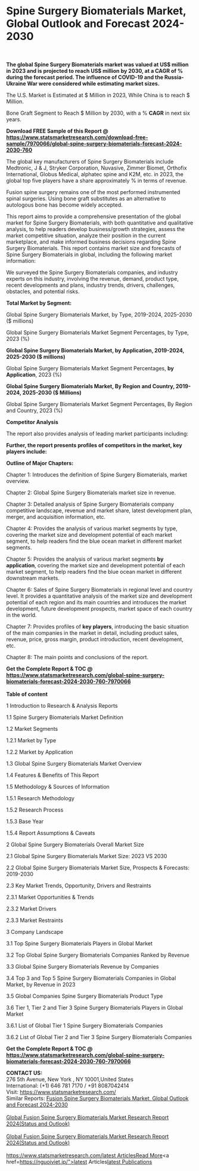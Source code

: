 <h1>Spine Surgery Biomaterials Market, Global Outlook and Forecast 2024-2030</h1><br/><p><strong>The global Spine Surgery Biomaterials market was valued at US$ million in 2023 and is projected to reach US$ million by 2030, at a <strong>CAGR</strong> of % during the forecast period. The influence of COVID-19 and the Russia-Ukraine War were considered while estimating market sizes.</strong></p><p>The U.S. Market is Estimated at $ Million in 2023, While China is to reach $ Million.</p><p>Bone Graft Segment to Reach $ Million by 2030, with a % <strong>CAGR</strong> in next six years.</p><p><strong>Download FREE Sample of this Report @ <a href="https://www.statsmarketresearch.com/download-free-sample/7970066/global-spine-surgery-biomaterials-forecast-2024-2030-760">https://www.statsmarketresearch.com/download-free-sample/7970066/global-spine-surgery-biomaterials-forecast-2024-2030-760</a></strong></p><p>The global key manufacturers of Spine Surgery Biomaterials include Medtronic, J & J, Stryker Corporation, Nuvasive, Zimmer Biomet, Orthofix International, Globus Medical, alphatec spine and K2M, etc. in 2023, the global top five players have a share approximately % in terms of revenue.</p><p>Fusion spine surgery remains one of the most performed instrumented spinal surgeries. Using bone graft substitutes as an alternative to autologous bone has become widely accepted.</p><p>This report aims to provide a comprehensive presentation of the global market for Spine Surgery Biomaterials, with both quantitative and qualitative analysis, to help readers develop business/growth strategies, assess the market competitive situation, analyze their position in the current marketplace, and make informed business decisions regarding Spine Surgery Biomaterials. This report contains market size and forecasts of Spine Surgery Biomaterials in global, including the following market information:</p><p>We surveyed the Spine Surgery Biomaterials companies, and industry experts on this industry, involving the revenue, demand, product type, recent developments and plans, industry trends, drivers, challenges, obstacles, and potential risks.</p><p><strong>Total Market by Segment:</strong></p><p>Global Spine Surgery Biomaterials Market, by Type, 2019-2024, 2025-2030 ($ millions)</p><p>Global Spine Surgery Biomaterials Market Segment Percentages, by Type, 2023 (%)</p><p><strong>Global Spine Surgery Biomaterials Market, <strong>by Application</strong>, 2019-2024, 2025-2030 ($ millions)</strong></p><p>Global Spine Surgery Biomaterials Market Segment Percentages, <strong>by Application</strong>, 2023 (%)</p><p><strong>Global Spine Surgery Biomaterials Market, By Region and Country, 2019-2024, 2025-2030 ($ Millions)</strong></p><p>Global Spine Surgery Biomaterials Market Segment Percentages, By Region and Country, 2023 (%)</p><p><strong>Competitor Analysis</strong></p><p>The report also provides analysis of leading market participants including:</p><p><strong>Further, the report presents profiles of competitors in the market, <strong>key players</strong> include:</strong></p><p><strong>Outline of Major Chapters:</strong></p><p>Chapter 1: Introduces the definition of Spine Surgery Biomaterials, market overview.</p><p>Chapter 2: Global Spine Surgery Biomaterials market size in revenue.</p><p>Chapter 3: Detailed analysis of Spine Surgery Biomaterials company competitive landscape, revenue and market share, latest development plan, merger, and acquisition information, etc.</p><p>Chapter 4: Provides the analysis of various market segments by type, covering the market size and development potential of each market segment, to help readers find the blue ocean market in different market segments.</p><p>Chapter 5: Provides the analysis of various market segments <strong>by application</strong>, covering the market size and development potential of each market segment, to help readers find the blue ocean market in different downstream markets.</p><p>Chapter 6: Sales of Spine Surgery Biomaterials in regional level and country level. It provides a quantitative analysis of the market size and development potential of each region and its main countries and introduces the market development, future development prospects, market space of each country in the world.</p><p>Chapter 7: Provides profiles of <strong>key players</strong>, introducing the basic situation of the main companies in the market in detail, including product sales, revenue, price, gross margin, product introduction, recent development, etc.</p><p>Chapter 8: The main points and conclusions of the report.</p><div><b>Get the Complete Report & TOC @ <a href="https://www.statsmarketresearch.com/global-spine-surgery-biomaterials-forecast-2024-2030-760-7970066">https://www.statsmarketresearch.com/global-spine-surgery-biomaterials-forecast-2024-2030-760-7970066</a></b></div><br><b>Table of content</b><p>1 Introduction to Research & Analysis Reports<br />
 
  1.1 Spine Surgery Biomaterials Market Definition<br />
 
  1.2 Market Segments<br />
 
  1.2.1 Market by Type<br />
 
  1.2.2 Market by Application<br />
 
  1.3 Global Spine Surgery Biomaterials Market Overview<br />
 
  1.4 Features & Benefits of This Report<br />
 
  1.5 Methodology & Sources of Information<br />
 
  1.5.1 Research Methodology<br />
 
  1.5.2 Research Process<br />
 
  1.5.3 Base Year<br />
 
  1.5.4 Report Assumptions & Caveats<br />
 
 2 Global Spine Surgery Biomaterials Overall Market Size<br />
 
  2.1 Global Spine Surgery Biomaterials Market Size: 2023 VS 2030<br />
 
  2.2 Global Spine Surgery Biomaterials Market Size, Prospects & Forecasts: 2019-2030<br />
 
  2.3 Key Market Trends, Opportunity, Drivers and Restraints<br />
 
  2.3.1 Market Opportunities & Trends<br />
 
  2.3.2 Market Drivers<br />
 
  2.3.3 Market Restraints<br />
 
 3 Company Landscape<br />
 
  3.1 Top Spine Surgery Biomaterials Players in Global Market<br />
 
  3.2 Top Global Spine Surgery Biomaterials Companies Ranked by Revenue<br />
 
  3.3 Global Spine Surgery Biomaterials Revenue by Companies<br />
 
  3.4 Top 3 and Top 5 Spine Surgery Biomaterials Companies in Global Market, by Revenue in 2023<br />
 
  3.5 Global Companies Spine Surgery Biomaterials Product Type<br />
 
  3.6 Tier 1, Tier 2 and Tier 3 Spine Surgery Biomaterials Players in Global Market<br />
 
  3.6.1 List of Global Tier 1 Spine Surgery Biomaterials Companies<br />
 
  3.6.2 List of Global Tier 2 and Tier 3 Spine Surgery Biomaterials Companies<br><div><b>Get the Complete Report & TOC @ <a href="https://www.statsmarketresearch.com/global-spine-surgery-biomaterials-forecast-2024-2030-760-7970066">https://www.statsmarketresearch.com/global-spine-surgery-biomaterials-forecast-2024-2030-760-7970066</a></b></div></p> <b>CONTACT US:</b><br>276 5th Avenue, New York , NY 10001,United States<br>International: (+1) 646 781 7170 / +91 8087042414<br>Visit: <a href="https://www.statsmarketresearch.com/">https://www.statsmarketresearch.com/</a><br>Similar Reports: <a href="https://www.statsmarketresearch.com/global-spine-surgery-biomaterials-forecast-2024-2030-760-7970066">Fusion Spine Surgery Biomaterials Market, Global Outlook and Forecast 2024-2030</a><br/><br/><a href="https://www.statsmarketresearch.com/global-spine-surgery-biomaterials-forecast-2024-2030-760-7970066">Global Fusion Spine Surgery Biomaterials Market Research Report 2024(Status and Outlook)</a><br/><br/><a href="https://www.statsmarketresearch.com/global-spine-surgery-biomaterials-forecast-2024-2030-760-7970066">Global Fusion Spine Surgery Biomaterials Market Research Report 2024(Status and Outlook)</a><br/><br/><a href="https://gyeongbokgung.com">https://www.statsmarketresearch.com/</a><a href="https://hallyeomaritime.com">latest Articles</a><a href="https://jingwansa.com">Read More</a><a href=https://nguoiviet.jp/">latest Articles</a><a href="https://www.intelmarketresearch.com/">latest Publications</a>